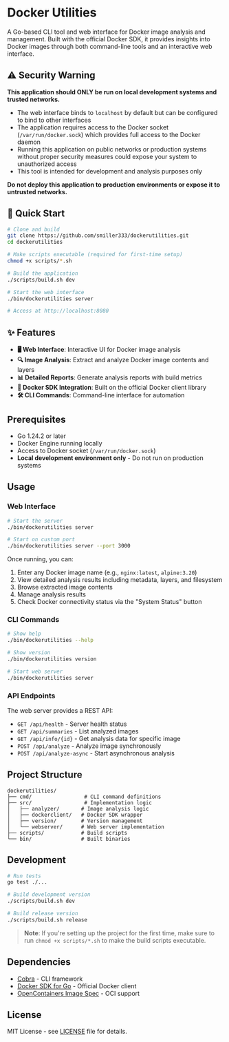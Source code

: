 # Docker Utilities

A Go-based CLI tool and web interface for Docker image analysis and management. Built with the official Docker SDK, it provides insights into Docker images through both command-line tools and an interactive web interface.

## ⚠️ Security Warning

**This application should ONLY be run on local development systems and trusted networks.**

- The web interface binds to `localhost` by default but can be configured to bind to other interfaces
- The application requires access to the Docker socket (`/var/run/docker.sock`) which provides full access to the Docker daemon
- Running this application on public networks or production systems without proper security measures could expose your system to unauthorized access
- This tool is intended for development and analysis purposes only

**Do not deploy this application to production environments or expose it to untrusted networks.**

## 🚀 Quick Start

```bash
# Clone and build
git clone https://github.com/smiller333/dockerutilities.git
cd dockerutilities

# Make scripts executable (required for first-time setup)
chmod +x scripts/*.sh

# Build the application
./scripts/build.sh dev

# Start the web interface
./bin/dockerutilities server

# Access at http://localhost:8080
```

## ✨ Features

- **🖥️ Web Interface**: Interactive UI for Docker image analysis
- **🔍 Image Analysis**: Extract and analyze Docker image contents and layers
- **📊 Detailed Reports**: Generate analysis reports with build metrics
- **🐳 Docker SDK Integration**: Built on the official Docker client library
- **🛠️ CLI Commands**: Command-line interface for automation

## Prerequisites

- Go 1.24.2 or later
- Docker Engine running locally
- Access to Docker socket (`/var/run/docker.sock`)
- **Local development environment only** - Do not run on production systems

## Usage

### Web Interface

```bash
# Start the server
./bin/dockerutilities server

# Start on custom port
./bin/dockerutilities server --port 3000
```

Once running, you can:
1. Enter any Docker image name (e.g., `nginx:latest`, `alpine:3.20`)
2. View detailed analysis results including metadata, layers, and filesystem
3. Browse extracted image contents
4. Manage analysis results
5. Check Docker connectivity status via the "System Status" button

### CLI Commands

```bash
# Show help
./bin/dockerutilities --help

# Show version
./bin/dockerutilities version

# Start web server
./bin/dockerutilities server
```

### API Endpoints

The web server provides a REST API:

- `GET /api/health` - Server health status
- `GET /api/summaries` - List analyzed images
- `GET /api/info/{id}` - Get analysis data for specific image
- `POST /api/analyze` - Analyze image synchronously
- `POST /api/analyze-async` - Start asynchronous analysis

## Project Structure

```
dockerutilities/
├── cmd/                 # CLI command definitions
├── src/                 # Implementation logic
│   ├── analyzer/       # Image analysis logic
│   ├── dockerclient/   # Docker SDK wrapper
│   ├── version/        # Version management
│   └── webserver/      # Web server implementation
├── scripts/            # Build scripts
└── bin/                # Built binaries
```

## Development

```bash
# Run tests
go test ./...

# Build development version
./scripts/build.sh dev

# Build release version
./scripts/build.sh release
```

> **Note**: If you're setting up the project for the first time, make sure to run `chmod +x scripts/*.sh` to make the build scripts executable.

## Dependencies

- [Cobra](https://github.com/spf13/cobra) - CLI framework
- [Docker SDK for Go](https://github.com/docker/docker) - Official Docker client
- [OpenContainers Image Spec](https://github.com/opencontainers/image-spec) - OCI support

## License

MIT License - see [LICENSE](LICENSE) file for details.